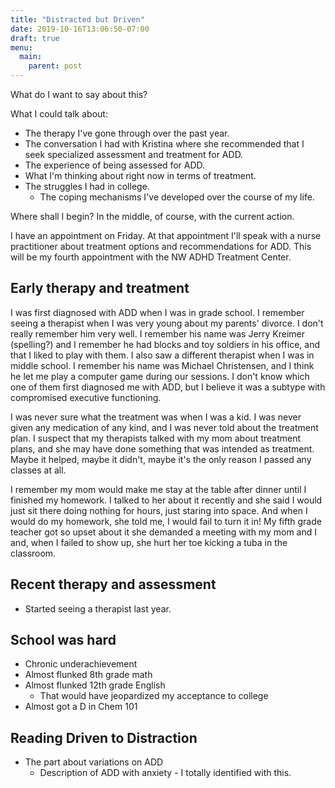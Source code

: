 ```yaml
---
title: "Distracted but Driven"
date: 2019-10-16T13:06:50-07:00
draft: true
menu:
  main:
    parent: post
---
```


What do I want to say about this?

What I could talk about:

- The therapy I've gone through over the past year.
- The conversation I had with Kristina where she recommended that I seek specialized assessment and treatment for ADD.
- The experience of being assessed for ADD.
- What I'm thinking about right now in terms of treatment.
- The struggles I had in college.
  - The coping mechanisms I've developed over the course of my life.

Where shall I begin? In the middle, of course, with the current action.

I have an appointment on Friday. At that appointment I'll speak with a nurse practitioner about treatment options and recommendations for ADD. This will be my fourth appointment with the NW ADHD Treatment Center.

## Early therapy and treatment

I was first diagnosed with ADD when I was in grade school. I remember seeing a therapist when I was very young about my parents' divorce. I don't really remember him very well. I remember his name was Jerry Kreimer (spelling?) and I remember he had blocks and toy soldiers in his office, and that I liked to play with them. I also saw a different therapist when I was in middle school. I remember his name was Michael Christensen, and I think he let me play a computer game during our sessions. I don't know which one of them first diagnosed me with ADD, but I believe it was a subtype with compromised executive functioning.

I was never sure what the treatment was when I was a kid. I was never given any medication of any kind, and I was never told about the treatment plan. I suspect that my therapists talked with my mom about treatment plans, and she may have done something that was intended as treatment. Maybe it helped, maybe it didn't, maybe it's the only reason I passed any classes at all.

I remember my mom would make me stay at the table after dinner until I finished my homework. I talked to her about it recently and she said I would just sit there doing nothing for hours, just staring into space. And when I would do my homework, she told me, I would fail to turn it in! My fifth grade teacher got so upset about it she demanded a meeting with my mom and I and, when I failed to show up, she hurt her toe kicking a tuba in the classroom.

## Recent therapy and assessment

- Started seeing a therapist last year.

## School was hard

- Chronic underachievement
- Almost flunked 8th grade math
- Almost flunked 12th grade English
  - That would have jeopardized my acceptance to college
- Almost got a D in Chem 101

## Reading Driven to Distraction

- The part about variations on ADD
  - Description of ADD with anxiety - I totally identified with this.
